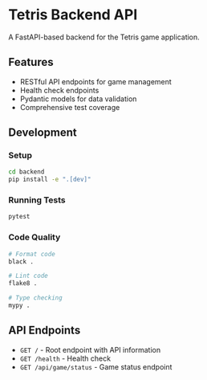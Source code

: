 # Tetris Backend API

A FastAPI-based backend for the Tetris game application.

## Features

- RESTful API endpoints for game management
- Health check endpoints
- Pydantic models for data validation
- Comprehensive test coverage

## Development

### Setup

```bash
cd backend
pip install -e ".[dev]"
```

### Running Tests

```bash
pytest
```

### Code Quality

```bash
# Format code
black .

# Lint code
flake8 .

# Type checking
mypy .
```

## API Endpoints

- `GET /` - Root endpoint with API information
- `GET /health` - Health check
- `GET /api/game/status` - Game status endpoint
